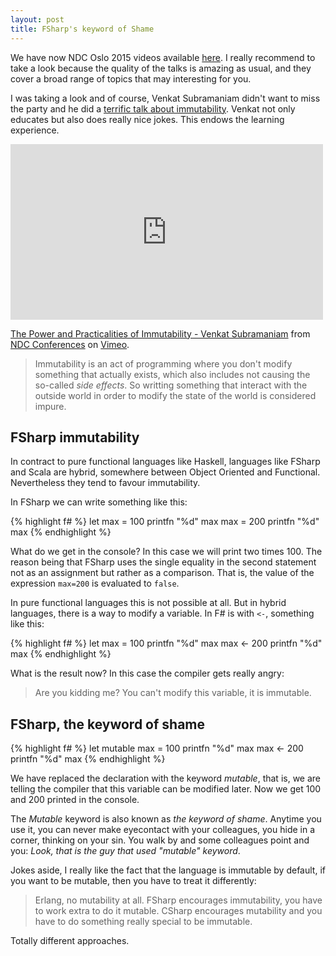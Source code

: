 ```yaml
---
layout: post
title: FSharp's keyword of Shame
---
```


We have now NDC Oslo 2015 videos available [here](https://vimeo.com/ndcconferences). I really recommend to take a look because the quality of the talks is amazing as usual, and they cover a broad range of topics that may interesting for you.

I was taking a look and of course, Venkat Subramaniam didn't want to miss the party and he did a [terrific talk about immutability](https://vimeo.com/131635253). Venkat not only educates but also does really nice jokes. This endows the learning experience.

<iframe src="https://player.vimeo.com/video/131635253" width="500" height="281" frameborder="0" webkitallowfullscreen mozallowfullscreen allowfullscreen></iframe> <p><a href="https://vimeo.com/131635253">The Power and Practicalities of Immutability - Venkat Subramaniam</a> from <a href="https://vimeo.com/ndcconferences">NDC Conferences</a> on <a href="https://vimeo.com">Vimeo</a>.</p>

> Immutability is an act of programming where you don't modify something that actually exists, which also includes not causing the so-called _side effects_.
So writting something that interact with the outside world in order to modify the state of the world is considered impure.

## FSharp immutability

In contract to pure functional languages like Haskell, languages like FSharp and Scala are hybrid, somewhere between Object Oriented and Functional.
Nevertheless they tend to favour immutability. 

In FSharp we can write something like this:

{% highlight f# %}
let max = 100
printfn "%d" max
max = 200
printfn "%d" max
{% endhighlight %}

What do we get in the console? In this case we will print two times 100. The reason being that FSharp uses the single equality in the second statement not as an assignment but rather as a comparison.
That is, the value of the expression ```max=200``` is evaluated to ```false```.

In pure functional languages this is not possible at all. But in hybrid languages, there is a way to modify a variable. 
In F# is with ```<-```, something like this:

{% highlight f# %}
let max = 100
printfn "%d" max
max <- 200
printfn "%d" max
{% endhighlight %}

What is the result now? In this case the compiler gets really angry:

> Are you kidding me? You can't modify this variable, it is immutable.

## FSharp, the keyword of shame

{% highlight f# %}
let mutable max = 100
printfn "%d" max
max <- 200
printfn "%d" max
{% endhighlight %}

We have replaced the declaration with the keyword *mutable*, that is, we are telling the compiler that this variable can be modified later.
Now we get 100 and 200 printed in the console.

The *Mutable* keyword is also known as *the keyword of shame*. Anytime you use it, you can never make eyecontact with your colleagues, you hide in a corner, thinking on your sin.
You walk by and some colleagues point and you: _Look, that is the guy that used "mutable" keyword_.

Jokes aside, I really like the fact that the language is immutable by default, if you want to be mutable, then you have to treat it differently:

> Erlang, no mutability at all.
FSharp encourages immutability, you have to work extra to do it mutable.
CSharp encourages mutability and you have to do something really special to be immutable.

Totally different approaches.

